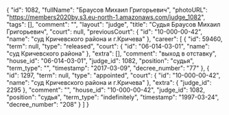 {
    "id": 1082,
    "fullName": "Браусов Михаил Григорьевич",
    "photoURL": "https://members2020by.s3.eu-north-1.amazonaws.com/judge_1082",
    "tags": [],
    "comment": "",
    "layout": "judge",
    "title": "Судья Браусов Михаил Григорьевич",
    "court": null,
    "previousCourt": {
        "id": "10-000-00-42",
        "name": "суд Кричевского района и г.Кричева"
    },
    "career": [
        {
            "id": 59460,
            "term": null,
            "type": "released",
            "court": {
                "id": "06-014-03-01",
                "name": "суд Кричевского района"
            },
            "extra": [],
            "comment": "выход в отставку",
            "house_id": "06-014-03-01",
            "judge_id": 1082,
            "position": "судья",
            "term_type": "",
            "timestamp": "2017-03-09",
            "decree_number": "77"
        },
        {
            "id": 1297,
            "term": null,
            "type": "appointed",
            "court": {
                "id": "10-000-00-42",
                "name": "суд Кричевского района и г.Кричева"
            },
            "extra": {
                "judge_id": 2295
            },
            "comment": "",
            "house_id": "10-000-00-42",
            "judge_id": 1082,
            "position": "судья",
            "term_type": "indefinitely",
            "timestamp": "1997-03-24",
            "decree_number": "208"
        }
    ]
}